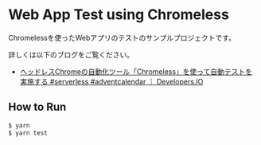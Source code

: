 # Web App Test using Chromeless

Chromelessを使ったWebアプリのテストのサンプルプロジェクトです。

詳しくは以下のブログをご覧ください。

- [ヘッドレスChromeの自動化ツール「Chromeless」を使って自動テストを実施する \#serverless \#adventcalendar ｜ Developers\.IO](https://dev.classmethod.jp/client-side/browser/chromeless/)

## How to Run

```bash
$ yarn
$ yarn test
```
